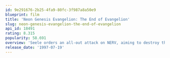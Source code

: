 ```yaml
---
id: 9e291676-2b25-4fa9-80fc-3f987a8a50e9
blueprint: film
title: 'Neon Genesis Evangelion: The End of Evangelion'
slug: neon-genesis-evangelion-the-end-of-evangelion
api_id: 18491
rating: 8.315
popularity: 58.691
overview: 'Seele orders an all-out attack on NERV, aiming to destroy the Evas before Gendo can trigger Third Impact and Instrumentality under his control.'
release_date: '1997-07-19'
---
```


